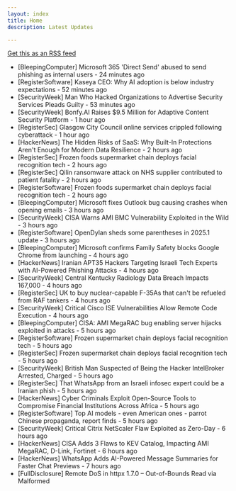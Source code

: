 ```yaml
---
layout: index
title: Home
description: Latest Updates

---
```


[Get this as an RSS feed](/feed.rss)

<!-- SecOps start -->

- [BleepingComputer] Microsoft 365 'Direct Send' abused to send phishing as internal users - 24 minutes ago
- [RegisterSoftware] Kaseya CEO: Why AI adoption is below industry expectations - 52 minutes ago
- [SecurityWeek] Man Who Hacked Organizations to Advertise Security Services Pleads Guilty - 53 minutes ago
- [SecurityWeek] Bonfy.AI Raises $9.5 Million for Adaptive Content Security Platform - 1 hour ago
- [RegisterSec] Glasgow City Council online services crippled following cyberattack - 1 hour ago
- [HackerNews] The Hidden Risks of SaaS: Why Built-In Protections Aren't Enough for Modern Data Resilience - 2 hours ago
- [RegisterSec] Frozen foods supermarket chain deploys facial recognition tech - 2 hours ago
- [RegisterSec] Qilin ransomware attack on NHS supplier contributed to patient fatality - 2 hours ago
- [RegisterSoftware] Frozen foods supermarket chain deploys facial recognition tech - 2 hours ago
- [BleepingComputer] Microsoft fixes Outlook bug causing crashes when opening emails - 3 hours ago
- [SecurityWeek] CISA Warns AMI BMC Vulnerability Exploited in the Wild - 3 hours ago
- [RegisterSoftware] OpenDylan sheds some parentheses in 2025.1 update - 3 hours ago
- [BleepingComputer] Microsoft confirms Family Safety blocks Google Chrome from launching - 4 hours ago
- [HackerNews] Iranian APT35 Hackers Targeting Israeli Tech Experts with AI-Powered Phishing Attacks - 4 hours ago
- [SecurityWeek] Central Kentucky Radiology Data Breach Impacts 167,000 - 4 hours ago
- [RegisterSec] UK to buy nuclear-capable F-35As that can't be refueled from RAF tankers - 4 hours ago
- [SecurityWeek] Critical Cisco ISE Vulnerabilities Allow Remote Code Execution - 4 hours ago
- [BleepingComputer] CISA: AMI MegaRAC bug enabling server hijacks exploited in attacks - 5 hours ago
- [RegisterSoftware] Frozen supermarket chain deploys facial recognition tech - 5 hours ago
- [RegisterSec] Frozen supermarket chain deploys facial recognition tech - 5 hours ago
- [SecurityWeek] British Man Suspected of Being the Hacker IntelBroker Arrested, Charged - 5 hours ago
- [RegisterSec] That WhatsApp from an Israeli infosec expert could be a Iranian phish - 5 hours ago
- [HackerNews] Cyber Criminals Exploit Open-Source Tools to Compromise Financial Institutions Across Africa - 5 hours ago
- [RegisterSoftware] Top AI models - even American ones - parrot Chinese propaganda, report finds - 5 hours ago
- [SecurityWeek] Critical Citrix NetScaler Flaw Exploited as Zero-Day - 6 hours ago
- [HackerNews] CISA Adds 3 Flaws to KEV Catalog, Impacting AMI MegaRAC, D-Link, Fortinet - 6 hours ago
- [HackerNews] WhatsApp Adds AI-Powered Message Summaries for Faster Chat Previews - 7 hours ago
- [FullDisclosure] Remote DoS in httpx 1.7.0 – Out-of-Bounds Read via Malformed <title> Tag - 9 hours ago
- [RegisterSoftware] Japanese company using mee-AI-ow to detect stressed cats - 10 hours ago
- [BleepingComputer] Hacker 'IntelBroker' charged in US for global data theft breaches - 11 hours ago
- [BleepingComputer] British hacker 'IntelBroker' charged with $25M in cybercrime damages - 12 hours ago
- [GrahamCluley] Smashing Security podcast #423: Operation Endgame, deepfakes, and dead slugs - 12 hours ago
- [1Password] 1Password application becomes unresponsive after certain navigation sequences - 14 hours ago
- [BleepingComputer] Hackers turn ScreenConnect into malware using Authenticode stuffing - 15 hours ago
- [RegisterSec] Citrix bleeds again: This time a zero-day exploited - patch now - 16 hours ago
- [BleepingComputer] Hackers abuse Microsoft ClickOnce and AWS services for stealthy attacks - 17 hours ago
- [BleepingComputer] New wave of ‘fake interviews’ use 35 npm packages to spread malware - 18 hours ago
- [RegisterSec] Amazon's Ring can now use AI to 'learn the routines of your residence' - 19 hours ago
- [RegisterSoftware] Cosmoe: New C++ toolkit for building native Wayland apps - 19 hours ago
- [RegisterSec] Computer vision research feeds surveillance tech as patent links spike 5× - 19 hours ago
- [BleepingComputer] Google releases Gemini CLI with free Gemini 2.5 Pro - 19 hours ago
- [RegisterSec] Supply chain attacks surge with orgs 'flying blind' about dependencies - 20 hours ago
- [BleepingComputer] Citrix warns of NetScaler vulnerability exploited in DoS attacks - 20 hours ago
- [HackerNews] nOAuth Vulnerability Still Affects 9% of Microsoft Entra SaaS Apps Two Years After Discovery - 20 hours ago
- [BleepingComputer] WinRAR patches bug letting malware launch from extracted archives - 20 hours ago
- [RegisterSoftware] Hyperscalers to eat 61% of global datacenter capacity by decade's end - 21 hours ago
- [BleepingComputer] New 'CitrixBleed 2' NetScaler flaw let hackers hijack sessions - 21 hours ago
- [HackerNews] Citrix Releases Emergency Patches for Actively Exploited CVE-2025-6543 in NetScaler ADC - 21 hours ago
- [RegisterSec] French cybercrime police arrest five suspected BreachForums admins - 22 hours ago
- [CloudFlare] SCL (Santiago) on 2025-07-02 - 22 hours ago
- [BleepingComputer] BreachForums hacking forum operators reportedly arrested in France - 23 hours ago
- [RegisterSoftware] CloudBees CEO says customers are slowing down on 'black box' code from AIs - 23 hours ago
- [HIBP] Have Fun Teaching - 27,126 breached accounts - 23 hours ago
- [HIBP] Robinsons Malls - 195,597 breached accounts - 23 hours ago
- [RegisterSoftware] Microsoft dangles extended Windows 10 support in exchange for Reward Points - 1 day ago
- [SecurityWeek] Thousands of SaaS Apps Could Still Be Susceptible to nOAuth - 1 day ago
- [HackerNews] Citrix Bleed 2 Flaw Enables Token Theft; SAP GUI Flaws Risk Sensitive Data Exposure - 1 day ago
- [SecurityWeek] Microsoft Offers Free Windows 10 Extended Security Update Options as EOS Nears - 1 day ago
- [SecurityWeek] Hackers Abuse ConnectWise to Hide Malware - 1 day ago
- [RegisterSoftware] Anthropic: All the major AI models will blackmail us if pushed hard enough - 1 day ago
- [RegisterSoftware] Germany asks if US hyperscalers hold keys to AI kingdom - 1 day ago
- [SecurityWeek] SonicWall Warns of Trojanized NetExtender Stealing User Information - 1 day ago
- [SecurityWeek] Why Sincerity Is a Strategic Asset in Cybersecurity - 1 day ago
- [SecurityWeek] New Vulnerabilities Expose Millions of Brother Printers to Hacking - 1 day ago
- [HackerNews] Beware the Hidden Risk in Your Entra Environment - 1 day ago
- [HackerNews] Pro-Iranian Hacktivist Group Leaks Personal Records from the 2024 Saudi Games - 1 day ago
- [GrahamCluley] Cybercrime is surging across Africa - 1 day ago
- [SecurityWeek] Code Execution Vulnerability Patched in GitHub Enterprise Server - 1 day ago
- [RegisterSoftware] Brit politicians question Fujitsu's continued role in public sector contracts - 1 day ago
- [SecurityWeek] Chrome 138, Firefox 140 Patch Multiple Vulnerabilities - 1 day ago
- [HackerNews] SonicWall NetExtender Trojan and ConnectWise Exploits Used in Remote Access Attacks - 1 day ago
- [RegisterSec] UK govt dept website that campaigns against encryption hijacked to advertise ... payday loans - 1 day ago
- [SecurityWeek] Mainline Health, Select Medical Each Disclose Data Breaches Impacting 100,000 People - 1 day ago
- [RegisterSoftware] Bank of England expands data and cloud framework by £26.7 million after revising data strategy - 1 day ago
- [HackerNews] North Korea-linked Supply Chain Attack Targets Developers with 35 Malicious npm Packages - 1 day ago
- [RegisterSoftware] HPE Aruba boasts that when network problems come along, its AI will whip them into shape - 1 day ago
- [SecurityWeek] Russian APT Hits Ukrainian Government With New Malware via Signal - 1 day ago
- [RegisterSoftware] Anthropic won't fix a bug in its SQLite MCP server - 1 day ago
- [CloudFlare] SIN (Singapore) on 2025-07-02 - 1 day ago
- [CloudFlare] SIN (Singapore) on 2025-07-03 - 1 day ago
- [HackerNews] Microsoft Extends Windows 10 Security Updates for One Year with New Enrollment Options - 1 day ago
- [RegisterSoftware] Tesla Robotaxi videos show Elon's way behind Waymo - 1 day ago
- [BleepingComputer] Google rolls out text-to-image model Imagen 4 for free - 1 day ago
- [BleepingComputer] Claude catches up to ChatGPT with built-in memory support - 1 day ago
- [RegisterSoftware] Just say no to NO FAKES Act, EFF argues - 1 day ago
- [BleepingComputer] Google Cloud donates A2A AI protocol to the Linux Foundation - 1 day ago
- [RegisterSec] Don't panic, but it's only a matter of time before critical 'CitrixBleed 2' is under attack - 1 day ago
- [RegisterSoftware] Psylo browser tries to obscure digital fingerprints by giving every tab its own IP address - 1 day ago
- [RegisterSec] Psylo browser tries to obscure digital fingerprints by giving every tab its own IP address - 1 day ago
- [BleepingComputer] SonicWall warns of trojanized NetExtender stealing VPN logins - 1 day ago
- [RegisterSoftware] LLMs can hoover up data from books, judge rules - 1 day ago
- [HackerNews] New U.S. Visa Rule Requires Applicants to Set Social Media Account Privacy to Public - 1 day ago
- [BleepingComputer] Windows 10 KB5061087 update released with 13 changes and fixes - 1 day ago
- [RegisterSoftware] Mozilla rolls out Firefox 140 with ESR status and fresh features - 1 day ago
- [RegisterSec] Beware of fake SonicWall VPN app that steals users' credentials - 1 day ago
- [CloudFlare] FRA (Frankfurt) on 2025-06-27 - 1 day ago
- [GrahamCluley] The AI Fix #56: ChatGPT traps man in a cult of one, and AI is actually stupid - 1 day ago
- [BleepingComputer] Trezor’s support platform abused in crypto theft phishing attacks - 1 day ago
- [BleepingComputer] Windows 10 users can get extended security updates using Microsoft points - 1 day ago
- [BleepingComputer] Microsoft fixes known issue that breaks Windows 11 updates - 1 day ago
- [RegisterSoftware] HPE puts all its chips in the agentic AI pot - 1 day ago
- [IT Governance] How to Write a GDPR Data Privacy Notice – Updated Guide and Template for 2025 - 1 day ago
- [BleepingComputer] New FileFix attack weaponizes Windows File Explorer for stealthy commands - 1 day ago
- [RegisterSec] The vulnerability management gap no one talks about - 1 day ago
- [BleepingComputer] How Today’s Pentest Models Compare and Why Continuous Wins - 1 day ago
- [RegisterSoftware] AI may be after your job, but this AI agent promises to help you get a new one - 1 day ago
- [BleepingComputer] FileFix attack weaponizes Windows File Explorer for stealthy commands - 1 day ago
- [GrahamCluley] Aflac, one of the USA’s largest insurers, is the latest to fall “under siege” to hackers - 1 day ago
- [RegisterSoftware] Microsoft is about to retire default outbound access for VMs in Azure - 1 day ago
- [HackerNews] Hackers Target Over 70 Microsoft Exchange Servers to Steal Credentials via Keyloggers - 1 day ago
- [HackerNews] Researchers Find Way to Shut Down Cryptominer Campaigns Using Bad Shares and XMRogue - 1 day ago
- [Slack] Incident: Messages on iOS not sending correctly - 1 day ago
- [BleepingComputer] US House bans WhatsApp on staff devices over security concerns - 2 days ago
- [SecurityWeek] Siemens Notifies Customers of Microsoft Defender Antivirus Issue - 2 days ago
- [RegisterSoftware] Xlibre forks to the rescue – but Kubuntu gives X11 the boot - 2 days ago
- [CloudFlare] BEG (Belgrade) on 2025-06-26 - 2 days ago
- [GrahamCluley] Marks & Spencer ransomware attack was good news for other retailers - 2 days ago
- [DataBreaches] Russian-linked hackers appear to have launched a crippling cyberattack on Western New Mexico University - 2 months ago
- [DataBreaches] SK Telecom vows to take full responsibility for damage from recent data leak - 2 months ago
- [HackerNews] Storm-1977 Hits Education Clouds with AzureChecker, Deploys 200+ Crypto Mining Containers - 2 months ago
- [FullDisclosure] Microsoft ".library-ms" File / NTLM Information Disclosure (Resurrected 2025) - 2 months ago
- [FullDisclosure] Ruby on Rails Cross-Site Request Forgery - 2 months ago
- [FullDisclosure] Inedo ProGet Insecure Reflection and CSRF Vulnerabilities - 2 months ago
- [FullDisclosure] [IWCC 2025] CfP: 14th International Workshop on Cyber Crime -	Ghent, Belgium, Aug 11-14, 2025 - 2 months ago
- [TroyHunt] Weekly Update 449 - 2 months ago
- [DataBreaches] North Dakota Expands Data Security Requirements and Issues New Licensing Requirements for Brokers - 2 months ago
- [RegisterSoftware] Build your own antisocial writing rig with DOS and a $2 USB key - 2 months ago
- [SecurityWeek] Cynomi Raises $37 Million Series B to Expand Its vCISO Platform - 2 months ago
- [DataBreaches] Oregon court dismisses lawsuit over 2023 MOVEit data breach affecting 3.5 million Oregonians - 2 months ago
- [DataBreaches] High Court rules landlord entitled to additional £6m indemnity from insurance broker after data breach - 2 months ago
- [DataBreaches] Oregon DEQ won’t say if ransomware group took employee data in cyberattack - 2 months ago
- [HackerNews] ToyMaker Uses LAGTOY to Sell Access to CACTUS Ransomware Gangs for Double Extortion - 2 months ago
- [RegisterSec] Signalgate lessons learned: If creating a culture of security is the goal, America is screwed - 2 months ago
- [DataBreaches] HHS OCR Settles HIPAA Ransomware Cybersecurity Investigation with Comprehensive Neurology, PC - 2 months ago
- [RegisterSec] Amid CVE funding fumble, 'we were mushrooms, kept in the dark,' says board member - 2 months ago
- [CloudFlare] Cloudflare Response Truncation - 2 months ago
- [SecurityWeek] Browser Security Firm SquareX Raises $20 Million - 2 months ago
- [BleepingComputer] Windows 11's Recall AI is now rolling out on Copilot+ PCs - 2 months ago
- [BleepingComputer] Windows 11 KB5055627 update released with 30 new changes, fixes - 2 months ago
- [BleepingComputer] Craft CMS RCE exploit chain used in zero-day attacks to steal data - 2 months ago
- [CloudFlare] HKG (Hong Kong) on 2025-04-29 - 2 months ago
- [RegisterSec] More Ivanti attacks may be on horizon, say experts who are seeing 9x surge in endpoint scans - 2 months ago
- [CloudFlare] DMM (Dammam) on 2025-04-28 - 2 months ago
- [CloudFlare] Increased HTTP 500 Errors in TPE & DEL colos - 2 months ago
- [1Password] 2025-04-28 Events API and Reporting Maintenance - 2 months ago
- [RegisterSoftware] Oh, cool. Microsoft melts bug that froze Server 2025 Remote Desktop sessions - 2 months ago
- [RegisterSec] Oh, cool. Microsoft melts bug that froze Server 2025 Remote Desktop sessions - 2 months ago
- [CloudFlare] DFW (Dallas) on 2025-05-01 - 2 months ago
- [CloudFlare] AKL (Auckland) on 2025-04-28 - 2 months ago
- [CloudFlare] MUC (Munich) on 2025-04-28 - 2 months ago
- [DataBreaches] ELENOR-corp Ransomware: A New Mimic Ransomware Variant Attacking the Healthcare Sector - 2 months ago
- [DataBreaches] Scattered Spider Hacking Suspect Extradited to US From Spain - 2 months ago
- [DataBreaches] Several more lawsuits filed against Frederick Health Hospital related to data breach, cybersecurity failures - 2 months ago
- [DataBreaches] FBI IC3, Verizon DBIR, Google M-Trends reports are out—here’s the conclusions! - 2 months ago
- [CloudFlare] Connectivity issues for Regional Services in India - 2 months ago
- [RegisterSec] M&amp;S stops online orders as 'cyber incident' issues worsen - 2 months ago
- [RegisterSec] Emergency patch for potential SAP zero-day that could grant full system control - 2 months ago
- [CloudFlare] SSL Certificate Provisioning Delays - 2 months ago
- [BleepingComputer] Mobile provider MTN says cyberattack compromised customer data - 2 months ago
- [BleepingComputer] Marks & Spencer pauses online orders after cyberattack - 2 months ago
- [HackerNews] North Korean Hackers Spread Malware via Fake Crypto Firms and Job Interview Lures - 2 months ago
- [BleepingComputer] Windows "inetpub" security fix can be abused to block future updates - 2 months ago
- [SecurityWeek] Former Google Cloud CISO Phil Venables Joins Ballistic Ventures - 2 months ago
- [BleepingComputer] Baltimore City Public Schools data breach affects over 31,000 people - 2 months ago
- [SecurityWeek] M-Trends 2025: State-Sponsored IT Workers Emerge as Global Threat - 2 months ago
- [BleepingComputer] SAP fixes suspected Netweaver zero-day exploited in attacks - 2 months ago
- [SecurityWeek] Lattica Emerges From Stealth With FHE Platform for AI - 2 months ago
- [RegisterSoftware] Google admits depreciation costs are soaring amid furious bit barn build - 2 months ago
- [CloudFlare] SIN (Singapore) on 2025-05-19 - 2 months ago
- [CloudFlare] SIN (Singapore) on 2025-05-20 - 2 months ago
- [CloudFlare] SIN (Singapore) on 2025-05-27 - 2 months ago
- [SecurityWeek] Inside the Verizon 2025 DBIR: Five Trends That Signal a Shift in the Cyber Threat Economy - 2 months ago
- [BleepingComputer] SAP fixes critical Netweaver flaw exploited in attacks - 2 months ago
- [HackerNews] New Critical SAP NetWeaver Flaw Exploited to Drop Web Shell, Brute Ratel Framework - 2 months ago
- [CloudFlare] CPT (Cape Town) on 2025-04-29 - 2 months ago
- [CloudFlare] SIN (Singapore) on 2025-05-13 - 2 months ago
- [CloudFlare] SIN (Singapore) on 2025-05-28 - 2 months ago
- [SecurityWeek] In Other News: Prison for Disney Hacker, MITRE ATT&CK v17, Massive DDoS Botnet - 2 months ago
- [SecurityWeek] Manifest Raises $15 Million for SBOM Management Platform - 2 months ago
- [SecurityWeek] Scamnetic Raises $13 Million to Prevent Scams in Real Time - 2 months ago
- [CloudFlare] Issues with AI Gateway Performance - 2 months ago
- [CloudFlare] SIN (Singapore) on 2025-05-14 - 2 months ago
- [CloudFlare] PPT (Tahiti) on 2025-04-28 - 2 months ago
- [CloudFlare] SIN (Singapore) on 2025-05-21 - 2 months ago
- [SecurityWeek] South Korean Companies Targeted by Lazarus via Watering Hole Attacks, Zero-Days - 2 months ago
- [CloudFlare] CHC (Christchurch) on 2025-04-28 - 2 months ago
- [SecurityWeek] RSA Conference 2025 – Pre-Event Announcements Summary (Part 2) - 2 months ago
- [RegisterSoftware] £136M government grant saves troubled Post Office from suboptimal IT - 2 months ago
- [CloudFlare] SUV (Suva) on 2025-04-28 - 2 months ago
- [HackerNews] Why NHIs Are Security's Most Dangerous Blind Spot - 2 months ago
- [HackerNews] SAP Confirms Critical NetWeaver Flaw Amid Suspected Zero-Day Exploitation by Hackers - 2 months ago
- [CloudFlare] NOU (Noumea) on 2025-04-28 - 2 months ago
- [RegisterSoftware] £13M government grant saves troubled Post Office from suboptimal IT - 2 months ago
- [GrahamCluley] Hackers access sensitive SIM card data at South Korea’s largest telecoms company - 2 months ago
- [CloudFlare] CBR (Canberra) on 2025-04-28 - 2 months ago
- [CloudFlare] VIE (Vienna) on 2025-04-28 - 2 months ago
- [RegisterSec] Claims assistance firm fined for cold-calling people who put themselves on opt-out list - 2 months ago
- [BleepingComputer] FBI seeks help to unmask Salt Typhoon hackers behind telecom breaches - 2 months ago
- [SecurityWeek] All Major Gen-AI Models Vulnerable to ‘Policy Puppetry’ Prompt Injection Attack - 2 months ago
- [SecurityWeek] SAP Zero-Day Possibly Exploited by Initial Access Broker - 2 months ago
- [HackerNews] DslogdRAT Malware Deployed via Ivanti ICS Zero-Day CVE-2025-0282 in Japan Attacks - 2 months ago
- [HackerNews] Researchers Identify Rack::Static Vulnerability Enabling Data Breaches in Ruby Servers - 2 months ago
- [SecurityWeek] Hackers Exploit Palo Alto Firewall Vulnerability Day After Disclosure - 4 months ago
- [SecurityWeek] SGNL Raises $30 Million for Identity Management Solution - 4 months ago
- [SecurityWeek] New Windows Zero-Day Exploited by Chinese APT: Security Firm - 4 months ago
- [SecurityWeek] Salt Typhoon Targeting Old Cisco Vulnerabilities in Fresh Telecom Hacks - 4 months ago
- [RegisterSoftware] After clash over Rust in Linux, now Asahi lead quits distro, slams Linus' kernel leadership - 4 months ago
- [RegisterSoftware] Lawyers face judge's wrath after AI cites made-up cases in fiery hoverboard lawsuit - 4 months ago
- [SecurityWeek] SonicWall Firewall Vulnerability Exploited After PoC Publication - 4 months ago
- [RegisterSoftware] Chinese AI marches on as Baidu makes its chatbot free, Alibaba scores Apple deal - 4 months ago
- [SecurityWeek] In Other News: $10,000 YouTube Flaw, Cybereason CEO Sues Investors, New OT Security Tool - 4 months ago
- [RegisterSec] Chinese spies suspected of 'moonlighting' as tawdry ransomware crooks - 4 months ago
- [SecurityWeek] Meta Paid Out Over $2.3 Million in Bug Bounties in 2024 - 4 months ago
- [RegisterSoftware] HPE says blocking Juniper buy is a sure Huawei to ensure China and Cisco thrive - 4 months ago
- [RegisterSec] Watchdog ponders why Apple doesn't apply its strict app tracking rules to itself - 4 months ago
- [SecurityWeek] Rising Tides: Lesley Carhart on Bridging Enterprise Security and OT—and Improving the Human Condition - 4 months ago
- [RegisterSoftware] Why do younger coders struggle to break through the FOSS graybeard barrier? - 4 months ago
- [RegisterSec] 2 charged over alleged New IRA terrorism activity linked to cops' spilled data - 4 months ago
- [RegisterSoftware] Datacenter energy demand in bitbarn 'capital of the world' Virginia nearly doubled in second half of 2024 - 4 months ago
- [SecurityWeek] Sean Cairncross is Trump Nominee for National Cyber Director - 4 months ago
- [RegisterSec] Critical PostgreSQL bug tied to zero-day attack on US Treasury - 4 months ago
- [RegisterSoftware] Users await the fine print on SAP Business Suite reboot - 4 months ago
- [SecurityWeek] Virginia Attorney General’s Office Struck by Cyberattack Targeting Attorneys’ Computer Systems - 4 months ago
- [CloudFlare] Pages 1014/403 errors - 4 months ago
- [CloudFlare] D1 API failures - 4 months ago
- [CloudFlare] D1 Dashboard issues - 4 months ago
- [CloudFlare] Network Performance Issues in Portland - 4 months ago
- [CloudFlare] CMH (Columbus) on 2025-02-14 - 4 months ago
- [CloudFlare] MFE (McAllen) on 2025-02-14 - 4 months ago
- [CloudFlare] CASB Google Workspace Findings Lag - 4 months ago
- [HackerNews] PostgreSQL Vulnerability Exploited Alongside BeyondTrust Zero-Day in Targeted Attacks - 4 months ago
- [BleepingComputer] whoAMI attacks give hackers code execution on Amazon EC2 instances - 4 months ago
- [CloudFlare] YUL (Montréal) on 2025-02-17 - 4 months ago
- [BleepingComputer] Microsoft fixes bug causing Windows Server 2025 boot errors - 4 months ago
- [HackerNews] RansomHub Becomes 2024’s Top Ransomware Group, Hitting 600+ Organizations Globally - 4 months ago
- [CloudFlare] VNO (Vilnius) on 2025-02-17 - 4 months ago
- [BleepingComputer] Chinese hackers breach more US telecoms via unpatched Cisco routers - 4 months ago
- [CloudFlare] LHR (London) on 2025-02-18 - 4 months ago
- [HackerNews] Microsoft: Russian-Linked Hackers Using 'Device Code Phishing' to Hijack Accounts - 4 months ago
- [BleepingComputer] PostgreSQL flaw exploited as zero-day in BeyondTrust breach - 4 months ago
- [CloudFlare] FRA (Frankfurt) on 2025-02-18 - 4 months ago
- [HackerNews] AI-Powered Social Engineering: Ancillary Tools and Techniques - 4 months ago
- [BleepingComputer] Malicious PirateFi game infects Steam users with Vidar malware - 4 months ago
- [HackerNews] Lazarus Group Deploys Marstech1 JavaScript Implant in Targeted Developer Attacks - 4 months ago
- [CloudFlare] PRG (Prague) on 2025-02-18 - 4 months ago
- [BleepingComputer] SonicWall firewall bug leveraged in attacks after PoC exploit release - 4 months ago
- [CloudFlare] IAD (Ashburn) on 2025-02-18 - 4 months ago
- [CloudFlare] FRA (Frankfurt) on 2025-02-19 - 4 months ago
- [CloudFlare] AMS (Amsterdam) on 2025-02-19 - 4 months ago
- [CloudFlare] LHR (London) on 2025-02-20 - 4 months ago
- [GrahamCluley] US charges two Russian men in connection with Phobos ransomware operation - 4 months ago
- [BrianKrebs] Nearly a Year Later, Mozilla is Still Promoting OneRep - 4 months ago
- [Slack] Incident: Some users may have trouble adding multiple existing workspace members to channels by email address - 4 months ago
- [Slack] Incident: Trouble with adding or triggering steps in Workflow Builder - 4 months ago
- [FullDisclosure] APPLE-SA-01-30-2025-1 GarageBand 10.4.12 - 4 months ago
- [TroyHunt] Weekly Update 437 - 4 months ago
- [HIBP] 9Lives - 109,515 breached accounts - 4 months ago
- [BleepingComputer] Google says hackers abuse Gemini AI to empower their attacks - 4 months ago
- [RegisterSoftware] Intel has officially missed the boat for AI in the datacenter - 4 months ago


<!-- SecOps end -->